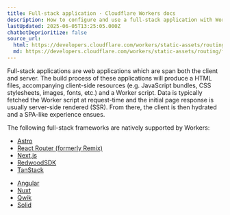 ```yaml
---
title: Full-stack application · Cloudflare Workers docs
description: How to configure and use a full-stack application with Workers.
lastUpdated: 2025-06-05T13:25:05.000Z
chatbotDeprioritize: false
source_url:
  html: https://developers.cloudflare.com/workers/static-assets/routing/full-stack-application/
  md: https://developers.cloudflare.com/workers/static-assets/routing/full-stack-application/index.md
---
```


Full-stack applications are web applications which are span both the client and server. The build process of these applications will produce a HTML files, accompanying client-side resources (e.g. JavaScript bundles, CSS stylesheets, images, fonts, etc.) and a Worker script. Data is typically fetched the Worker script at request-time and the initial page response is usually server-side rendered (SSR). From there, the client is then hydrated and a SPA-like experience ensues.

The following full-stack frameworks are natively supported by Workers:

* [Astro](https://developers.cloudflare.com/workers/framework-guides/web-apps/astro/)
* [React Router (formerly Remix)](https://developers.cloudflare.com/workers/framework-guides/web-apps/react-router/)
* [Next.js](https://developers.cloudflare.com/workers/framework-guides/web-apps/nextjs/)
* [RedwoodSDK](https://developers.cloudflare.com/workers/framework-guides/web-apps/redwoodsdk/)
* [TanStack](https://developers.cloudflare.com/workers/framework-guides/web-apps/tanstack/)

- [Angular](https://developers.cloudflare.com/workers/framework-guides/web-apps/more-web-frameworks/angular/)
- [Nuxt](https://developers.cloudflare.com/workers/framework-guides/web-apps/more-web-frameworks/nuxt/)
- [Qwik](https://developers.cloudflare.com/workers/framework-guides/web-apps/more-web-frameworks/qwik/)
- [Solid](https://developers.cloudflare.com/workers/framework-guides/web-apps/more-web-frameworks/solid/)
